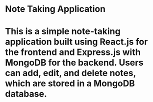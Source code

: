 <h1>Note Taking Application<h1>

This is a simple note-taking application built using React.js for the frontend and Express.js with MongoDB for the backend. Users can add, edit, and delete notes, which are stored in a MongoDB database.
